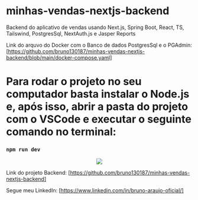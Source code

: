 # minhas-vendas-nextjs-backend
Backend do aplicativo de vendas usando Next.js, Spring Boot, React, TS, Tailswind, PostgresSql, NextAuth.js e Jasper Reports

Link do arquvo do Docker com o Banco de dados PostgresSql e o PGAdmin:
[https://github.com/bruno130187/minhas-vendas-nextjs-backend/blob/main/docker-compose.yaml]

# Para rodar o projeto no seu computador basta instalar o Node.js e, após isso, abrir a pasta do projeto com o VSCode e executar o seguinte comando no terminal:

### `npm run dev`

<p align="center">
<img src="https://github.com/bruno130187/minhas-vendas-nextjs-frontend/blob/main/minhas-vendas-next.png" />
</p> 

Link do projeto Backend: [https://github.com/bruno130187/minhas-vendas-nextjs-backend]

Segue meu LinkedIn: [https://www.linkedin.com/in/bruno-araujo-oficial/]
